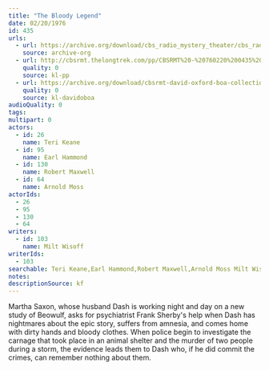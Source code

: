 ```yaml
---
title: "The Bloody Legend"
date: 02/20/1976
id: 435
urls: 
  - url: https://archive.org/download/cbs_radio_mystery_theater/cbs_radio_mystery_theater-0401-0450.zip/cbs_radio_mystery_theater-0401-0450%2Fcbsrmt_0435_the_bloody_legend.mp3
    source: archive-org
  - url: http://cbsrmt.thelongtrek.com/pp/CBSRMT%20-%20760220%200435%20The%20Bloody%20Legend_pp.mp3
    quality: 0
    source: kl-pp
  - url: https://archive.org/download/cbsrmt-david-oxford-boa-collection/CBSRMT-760220-0435-The-Bloody-Legend-(128-44)_WBBM-JE-{BoA}.mp3
    quality: 0
    source: kl-davidoboa
audioQuality: 0
tags: 
multipart: 0
actors:  
  - id: 26
    name: Teri Keane  
  - id: 95
    name: Earl Hammond  
  - id: 130
    name: Robert Maxwell  
  - id: 64
    name: Arnold Moss
actorIds:  
  - 26  
  - 95  
  - 130  
  - 64
writers:  
  - id: 103
    name: Milt Wisoff
writerIds:  
  - 103
searchable: Teri Keane,Earl Hammond,Robert Maxwell,Arnold Moss Milt Wisoff
notes: 
descriptionSource: kf
---
```

Martha Saxon, whose husband Dash is working night and day on a new study of Beowulf, asks for psychiatrist Frank Sherby's help when Dash has nightmares about the epic story, suffers from amnesia, and comes home with dirty hands and bloody clothes. When police begin to investigate the carnage that took place in an animal shelter and the murder of two people during a storm, the evidence leads them to Dash who, if he did commit the crimes, can remember nothing about them.